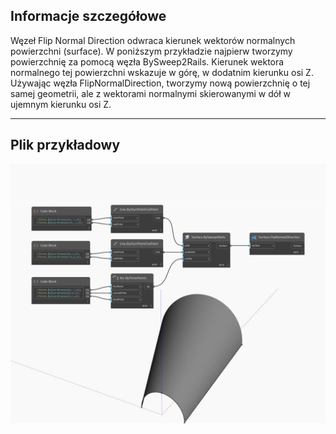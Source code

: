 ## Informacje szczegółowe
Węzeł Flip Normal Direction odwraca kierunek wektorów normalnych powierzchni (surface). W poniższym przykładzie najpierw tworzymy powierzchnię za pomocą węzła BySweep2Rails. Kierunek wektora normalnego tej powierzchni wskazuje w górę, w dodatnim kierunku osi Z. Używając węzła FlipNormalDirection, tworzymy nową powierzchnię o tej samej geometrii, ale z wektorami normalnymi skierowanymi w dół w ujemnym kierunku osi Z.
___
## Plik przykładowy

![FlipNormalDirection](./Autodesk.DesignScript.Geometry.Surface.FlipNormalDirection_img.jpg)

